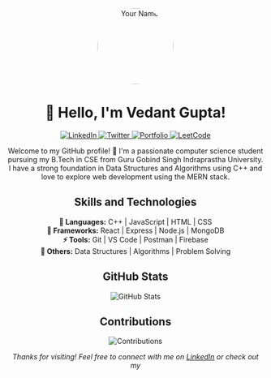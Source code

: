 <!-- Header -->
<p align="center">
  <img src="https://avatars.githubusercontent.com/u/111710495?s=400&u=d9273accca69aaf519f0864784c39663ac6d9094&v=4" alt="Your Name" width="150" height="150"  style="border-radius: 50%;">
</p>
<h1 align="center">👋 Hello, I'm Vedant Gupta!</h1>

<!-- Badges -->
<p align="center">
  <a href="https://www.linkedin.com/in/your-linkedin-url" target="_blank">
    <img src="https://img.shields.io/badge/-LinkedIn-blue?style=flat-square&logo=linkedin&logoColor=white" alt="LinkedIn">
  </a>
  <a href="https://twitter.com/your-twitter-handle" target="_blank">
    <img src="https://img.shields.io/badge/-Twitter-1DA1F2?style=flat-square&logo=twitter&logoColor=white" alt="Twitter">
  </a>
  <a href="https://vedantgupta.com" target="_blank">
    <img src="https://img.shields.io/badge/-Portfolio-orange?style=flat-square" alt="Portfolio">
  </a>
  <a href="https://leetcode.com/vedantuu" target="_blank">
    <img src="https://img.shields.io/badge/-LeetCode-important?style=flat-square&logo=leetcode&logoColor=white" alt="LeetCode">
  </a>
</p>

<!-- Introduction -->
<p align="center">
  Welcome to my GitHub profile! 🚀 I'm a passionate computer science student pursuing my B.Tech in CSE from Guru Gobind Singh Indraprastha University. I have a strong foundation in Data Structures and Algorithms using C++ and love to explore web development using the MERN stack.
</p>

<!-- Skills -->
<h2 align="center">Skills and Technologies</h2>
<p align="center">
  <strong>🚀 Languages:</strong> C++ | JavaScript | HTML | CSS <br>
  <strong>🌟 Frameworks:</strong> React | Express | Node.js | MongoDB <br>
  <strong>⚡ Tools:</strong> Git | VS Code | Postman | Firebase <br>
  <strong>🧠 Others:</strong> Data Structures | Algorithms | Problem Solving
</p>

<!-- Projects -->
<!-- <h2 align="center">Highlighted Projects</h2>
<p align="center">
  🌟 <a href="project-1-url"></a> <br>
  ✨ <a href="project-2-url">Project 2</a> <br>
  💡 <a href="project-3-url">Project 3</a>
</p> -->

<!-- GitHub Stats -->
<h2 align="center">GitHub Stats</h2>
<p align="center">
  <img src="https://github-readme-stats.vercel.app/api?username=2vedant8&show_icons=true&count_private=true&theme=radical" alt="GitHub Stats">
</p>

<!-- Contributions -->
<h2 align="center">Contributions</h2>
<p align="center">
  <img src="https://github-readme-streak-stats.herokuapp.com/?user=2vedant8&theme=radical" alt="Contributions">
</p>

<!-- Footer -->
<p align="center">
  <em>Thanks for visiting! Feel free to connect with me on <a href="https://www.linkedin.com/in/your-linkedin-url">LinkedIn</a> or check out my <a href


